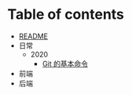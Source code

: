 # Table of contents

- [README](README.md)
- 日常
  - 2020
    - [Git 的基本命令](日常/2020/00-Git-的基本命令.md)
- 前端
- 后端
